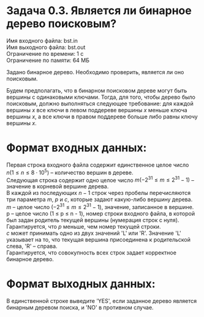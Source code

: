 # Задача 0.3. Является ли бинарное дерево поисковым?
Имя входного файла: bst.in  
Имя выходного файла: bst.out  
Ограничение по времени: 1 с  
Ограничение по памяти: 64 МБ
        
Задано бинарное дерево. Необходимо проверить, является ли оно поисковым.

Будем предполагать, что в бинарном поисковом дереве могут быть вершины с одинаковыми ключами. Тогда, для того, чтобы дерево было поисковым, должно выполняться следующее требование: для каждой вершины $x$ все ключи в левом поддереве вершины $x$ меньше ключа вершины $x$, а все ключи в правом поддереве больше либо равны ключу вершины $x$.

# Формат входных данных:

Первая строка входного файла содержит единственное целое число $n (1 \le n \le 8 \cdot 10^5)$ – количество вершин в дереве.  
Следующая строка содержит одно целое число $m (-2^{31} ≤ m ≤ 2^{31} - 1)$ – значение в корневой вершине дерева.  
В каждой из последующих $n - 1$ строк через пробелы перечисляются три параметра $m$, $p$ и $c$, которые задают какую-либо вершину дерева.  
$m$ – целое число $(-2^{31} ≤ m ≤ 2^{31} - 1)$, значение, записанное в вершине.  
p – целое число (1 ≤ p ≤ n - 1), номер строки входного файла, в которой был задан родитель текущей вершины (нумерация строк с нуля). Гарантируется, что $p$ меньше, чем номер текущей строки.  
$c$ может принимать одно из двух значений 'L' или 'R'. Значение 'L' указывает на то, что текущая вершина присоединена к родительской слева, 'R' – справа.  
Гарантируется, что совокупность всех строк задает корректное бинарное дерево.

# Формат выходных данных:

В единственной строке выведите 'YES', если заданное дерево является бинарным деревом поиска, и 'NO' в противном случае.